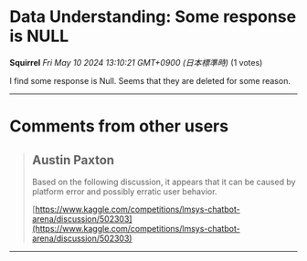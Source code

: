 # Data Understanding: Some response is NULL

**Squirrel** *Fri May 10 2024 13:10:21 GMT+0900 (日本標準時)* (1 votes)

I find some response is Null. Seems that they are deleted for some reason.



---

 # Comments from other users

> ## Austin Paxton
> 
> Based on the following discussion, it appears that it can be caused by platform error and possibly erratic user behavior.
> 
> [https://www.kaggle.com/competitions/lmsys-chatbot-arena/discussion/502303](https://www.kaggle.com/competitions/lmsys-chatbot-arena/discussion/502303)
> 
> 
> 


---

